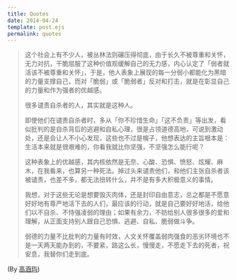 ```yaml
---
title: Quotes
date: 2014-04-24
template: post.ejs
permalink: quotes
---
```



> 这个社会上有不少人，被丛林法则碾压得彻底，由于长久不被尊重和关怀，无力对抗，干脆屈服了这种价值观缓解自己的无力感，内心认定了「弱者就活该不被尊重和关怀」，于是，他人表象上展现的每一分弱小都能化为黑暗的力量支撑自己，而对「脆弱」或「脆弱者」反对和打击，就是在彰显自己的力量和作为强者的优越感。
> 
> 很多谴责自杀者的人，其实就是这种人。
> 
> 即使他们在谴责自杀者时，多从「你不珍惜生命」「这不负责」等出发，看似批判的是自杀背后的逃避和自私心理，很是占领道德高地，可说到激动处，还是会让人不小心发现，这些也不过是幌子，他想表达的主旨根本是：生活本来就是很艰难的，你看我就比你坚强，不坚强怎么能行呢？
> 
> 这种表象上的优越感，其内核依然是无奈、心酸、恐惧、愤怒、炫耀、麻木，在我看来，也算另一种死法。掉过头来谴责他们，和他们主张自杀者该被谴责，也差不多，都无法扭转什么，并不是有多大积极意义的事情。
> 
> 我想，对于这些无论是想要毁灭肉体，还是封印自由意志，总之都是不愿意好好地有尊严地活下去的人们，最应该的行动，就是自己要好好地活，给他们以不自杀、不恃强凌弱的理由；如果有余力，不妨给别人很多很多的爱和理解，从正面支持别人跟自己恐惧、逃避、自私、脆弱做斗争。
> 
> 弱德的力量不比批判的力量有时效，人文关怀覆盖弱肉强食的恶劣环境也不是一天两天能办到的，不要紧，路这么长，慢慢走，不愿走下去的死者，祝安息，我替你们走到底。

(By [高涵玙](http://www.zhihu.com/people/gaohanyu))


